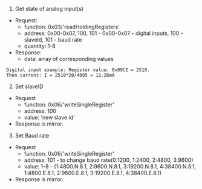 1. Get state of analog input(s)
- Request:
  - function: 0x03/'readHoldingRegisters'
  - address: 0x00-0x07, 100, 101            - 0x00-0x07 - digital inputs, 100 - slaveId, 101 - baud rate
  - quantity: 1-8
- Response:
  - data: array of corresponding values
```
Digital input example: Register value: 0x09CE = 2510.
Then current: I = 2510*20/4095 = 12.26mA
```
2. Set slaveID
- Request
  - function: 0x06/'writeSingleRegister'
  - address: 100
  - value: 'new slave id'
- Response is mirror.
3. Set Baud rate 
- Request
  - function: 0x06/'writeSingleRegister'
  - address: 101            - to change baud rate(0:1200, 1:2400, 2:4800, 3:9600)
  - value: 1-8                   - (1:4800.N.8.1, 2:9600.N.8.1, 3:19200.N.8.1, 4:38400.N.8.1,
                                    1:4800.E.8.1, 2:9600.E.8.1, 3:19200.E.8.1, 4:38400.E.8.1)
- Response is mirror.